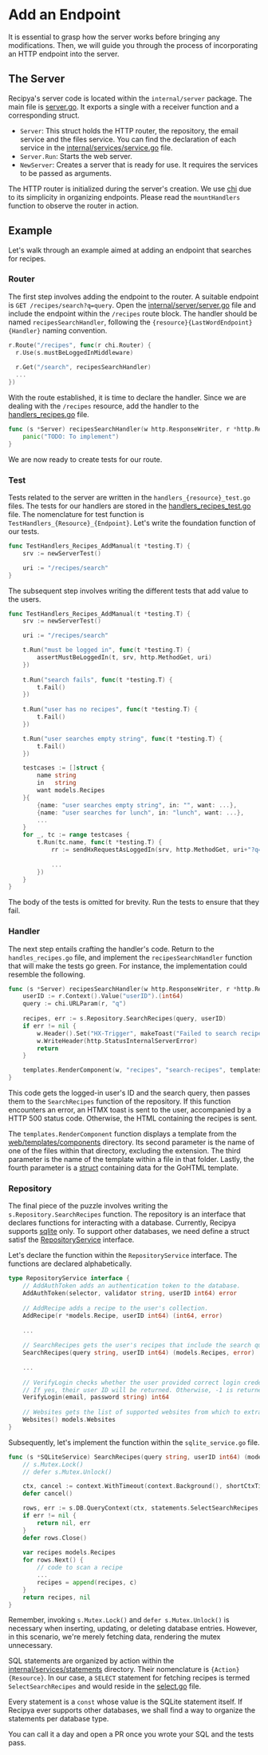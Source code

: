 # Add an Endpoint

It is essential to grasp how the server works before bringing any modifications. 
Then, we will guide you through the process of incorporating an HTTP endpoint into the server.

## The Server

Recipya's server code is located within the `internal/server` package. The main file 
is [server.go](https://github.com/reaper47/recipya/blob/main/internal/server/server.go). It exports a single with 
a receiver function and a corresponding struct.

- `Server`: This struct holds the HTTP router, the repository, the email service and the files service. You can 
  find the declaration of each service in the [internal/services/service.go](https://github.com/reaper47/recipya/blob/main/internal/services/service.go) 
  file.
- `Server.Run`: Starts the web server.
- `NewServer`: Creates a server that is ready for use. It requires the services to be passed as arguments.

The HTTP router is initialized during the server's creation. We use [chi](https://github.com/go-chi/chi) due to 
its simplicity in organizing endpoints. Please read the `mountHandlers` function to observe the router in action.

## Example

Let's walk through an example aimed at adding an endpoint that searches for recipes.

### Router

The first step involves adding the endpoint to the router. A suitable endpoint is `GET /recipes/search?q=query`. Open the 
[internal/server/server.go](https://github.com/reaper47/recipya/blob/main/internal/server/server.go) file and include the 
endpoint within the `/recipes` route block. The handler should be named `recipesSearchHandler`, following the
 `{resource}{LastWordEndpoint}{Handler}` naming convention.

```go
r.Route("/recipes", func(r chi.Router) {
  r.Use(s.mustBeLoggedInMiddleware)
  
  r.Get("/search", recipesSearchHandler)
  ...
})
```

With the route established, it is time to declare the handler. Since we are dealing with the `/recipes` resource,
add the handler to the [handlers_recipes.go](https://github.com/reaper47/recipya/blob/main/internal/server/handlers_recipes.go)
file. 

```go
func (s *Server) recipesSearchHandler(w http.ResponseWriter, r *http.Request) {
	panic("TODO: To implement")
}
```

We are now ready to create tests for our route.

### Test

Tests related to the server are written in the `handlers_{resource}_test.go` files. The tests for our handlers are 
stored in the [handlers_recipes_test.go](https://github.com/reaper47/recipya/blob/main/internal/server/handlers_recipes_test.go)
file. The nomenclature for test function is `TestHandlers_{Resource}_{Endpoint}`. Let's write the foundation
function of our tests.

```go
func TestHandlers_Recipes_AddManual(t *testing.T) {
    srv := newServerTest()

	uri := "/recipes/search"
}
```

The subsequent step involves writing the different tests that add value to the users.

```go
func TestHandlers_Recipes_AddManual(t *testing.T) {
    srv := newServerTest()

	uri := "/recipes/search"

    t.Run("must be logged in", func(t *testing.T) {
        assertMustBeLoggedIn(t, srv, http.MethodGet, uri)
    })
	
    t.Run("search fails", func(t *testing.T) {
        t.Fail()
    })
	
    t.Run("user has no recipes", func(t *testing.T) {
        t.Fail()
    })

    t.Run("user searches empty string", func(t *testing.T) {
		t.Fail()
    })

    testcases := []struct {
        name string
		in   string
		want models.Recipes
	}{
        {name: "user searches empty string", in: "", want: ...},
        {name: "user searches for lunch", in: "lunch", want: ...},
        ...
    }
    for _, tc := range testcases {
        t.Run(tc.name, func(t *testing.T) {
            rr := sendHxRequestAsLoggedIn(srv, http.MethodGet, uri+"?q="+tc.in, noHeader, nil)
			
            ...
        })
    }
}
```

The body of the tests is omitted for brevity. Run the tests to ensure that they fail.

### Handler

The next step entails crafting the handler's code. Return to the `handles_recipes.go` file, and implement
the `recipesSearchHandler` function that will make the tests go green. For instance, the implementation could resemble
the following. 

```go
func (s *Server) recipesSearchHandler(w http.ResponseWriter, r *http.Request) {
	userID := r.Context().Value("userID").(int64)
	query := chi.URLParam(r, "q")
	
	recipes, err := s.Repository.SearchRecipes(query, userID)
	if err != nil {
		w.Header().Set("HX-Trigger", makeToast("Failed to search recipes.", errorToast))
		w.WriteHeader(http.StatusInternalServerError)
		return
	}

    templates.RenderComponent(w, "recipes", "search-recipes", templates.Data{Recipes: recipes})
}
```

This code gets the logged-in user's ID and the search query, then passes them to the `SearchRecipes` function of the 
repository. If this function encounters an error, an HTMX toast is sent to the user, accompanied by a HTTP 500 
status code. Otherwise, the HTML containing the recipes is sent.

The `templates.RenderComponent` function displays a template from the [web/templates/components](https://github.com/reaper47/recipya/tree/main/web/templates/components)
directory. Its second parameter is the name of one of the files within that directory, excluding the extension. 
The third parameter is the name of the template within a file in that folder. Lastly, the fourth parameter is 
a [struct](https://github.com/reaper47/recipya/blob/main/internal/templates/data.go) containing data for the 
GoHTML template.

### Repository

The final piece of the puzzle involves writing the `s.Repository.SearchRecipes` function. The repository is an interface
that declares functions for interacting with a database. Currently, Recipya supports [sqlite](https://github.com/reaper47/recipya/blob/main/internal/services/sqlite_service.go)
only. To support other databases, we need define a struct satisf the [RepositoryService](https://github.com/reaper47/recipya/blob/main/internal/services/service.go)
interface.

Let's declare the function within the `RepositoryService` interface. The functions are declared alphabetically.

```go
type RepositoryService interface {
    // AddAuthToken adds an authentication token to the database.
    AddAuthToken(selector, validator string, userID int64) error
    
    // AddRecipe adds a recipe to the user's collection.
    AddRecipe(r *models.Recipe, userID int64) (int64, error)
    
    ...
	
	// SearchRecipes gets the user's recipes that include the search query.
	SearchRecipes(query string, userID int64) (models.Recipes, error)
	
	...
    
    // VerifyLogin checks whether the user provided correct login credentials.
    // If yes, their user ID will be returned. Otherwise, -1 is returned.
    VerifyLogin(email, password string) int64
    
    // Websites gets the list of supported websites from which to extract the recipe.
    Websites() models.Websites
}
```

Subsequently, let's implement the function within the `sqlite_service.go` file.

```go
func (s *SQLiteService) SearchRecipes(query string, userID int64) (models.Recipes, error) {
	// s.Mutex.Lock()
	// defer s.Mutex.Unlock()

	ctx, cancel := context.WithTimeout(context.Background(), shortCtxTimeout)
	defer cancel()

    rows, err := s.DB.QueryContext(ctx, statements.SelectSearchRecipes, query, userID)
    if err != nil {
        return nil, err
    }
    defer rows.Close()
    
	var recipes models.Recipes
    for rows.Next() {
        // code to scan a recipe
		...
        recipes = append(recipes, c)
    }
    return recipes, nil
}
```

Remember, invoking `s.Mutex.Lock()` and `defer s.Mutex.Unlock()` is necessary when inserting, updating, or deleting 
database entries. However, in this scenario, we're merely fetching data, rendering the mutex unnecessary.

SQL statements are organized by action within the [internal/services/statements](https://github.com/reaper47/recipya/tree/main/internal/services/statements)
directory. Their nomenclature is `{Action}{Resource}`. In our case, a `SELECT` statement for fetching recipes is termed
`SelectSearchRecipes` and would reside in the 
[select.go](https://github.com/reaper47/recipya/tree/main/internal/services/statements) file.

Every statement is a `const` whose value is the SQLite statement itself. If Recipya ever supports other databases, we
shall find a way to organize the statements per database type. 

You can call it a day and open a PR once you wrote your SQL and the tests pass.